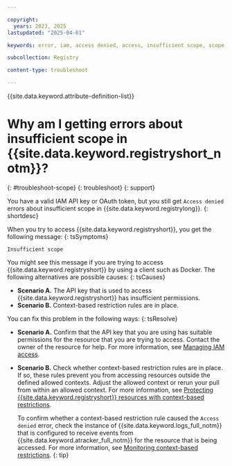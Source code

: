 ```yaml
---

copyright:
  years: 2023, 2025
lastupdated: "2025-04-01"

keywords: error, iam, access denied, access, insufficient scope, scope

subcollection: Registry

content-type: troubleshoot

---
```


{{site.data.keyword.attribute-definition-list}}

# Why am I getting errors about insufficient scope in {{site.data.keyword.registryshort_notm}}?
{: #troubleshoot-scope}
{: troubleshoot}
{: support}

You have a valid IAM API key or OAuth token, but you still get `Access denied` errors about insufficient scope in {{site.data.keyword.registrylong}}.
{: shortdesc}

When you try to access {{site.data.keyword.registryshort}}, you get the following message:
{: tsSymptoms}

`Insufficient scope`

You might see this message if you are trying to access {{site.data.keyword.registryshort}} by using a client such as Docker. The following alternatives are possible causes:
{: tsCauses}

- **Scenario A.** The API key that is used to access {{site.data.keyword.registryshort}} has insufficient permissions.
- **Scenario B.** Context-based restriction rules are in place.

You can fix this problem in the following ways:
{: tsResolve}

- **Scenario A.** Confirm that the API key that you are using has suitable permissions for the resource that you are trying to access. Contact the owner of the resource for help. For more information, see [Managing IAM access](/docs/Registry?topic=Registry-iam&interface=ui).

- **Scenario B.** Check whether context-based restriction rules are in place. If so, these rules prevent you from accessing resources outside the defined allowed contexts. Adjust the allowed context or rerun your pull from within an allowed context. For more information, see [Protecting {{site.data.keyword.registryshort}} resources with context-based restrictions](/docs/Registry?topic=Registry-registry-cbr&interface=ui).

    To confirm whether a context-based restriction rule caused the `Access denied` error, check the instance of {{site.data.keyword.logs_full_notm}} that is configured to receive events from {{site.data.keyword.atracker_full_notm}} for the resource that is being accessed. For more information, see [Monitoring context-based restrictions](/docs/account?topic=account-cbr-monitor#enabled-access).
    {: tip}
